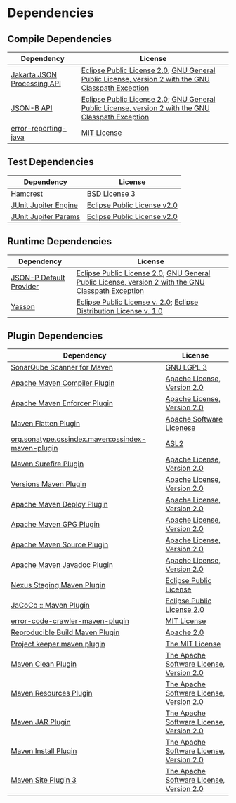 <!-- @formatter:off -->
# Dependencies

## Compile Dependencies

| Dependency                       | License                                                                                                      |
| -------------------------------- | ------------------------------------------------------------------------------------------------------------ |
| [Jakarta JSON Processing API][0] | [Eclipse Public License 2.0][1]; [GNU General Public License, version 2 with the GNU Classpath Exception][2] |
| [JSON-B API][3]                  | [Eclipse Public License 2.0][1]; [GNU General Public License, version 2 with the GNU Classpath Exception][2] |
| [error-reporting-java][4]        | [MIT License][5]                                                                                             |

## Test Dependencies

| Dependency                | License                          |
| ------------------------- | -------------------------------- |
| [Hamcrest][6]             | [BSD License 3][7]               |
| [JUnit Jupiter Engine][8] | [Eclipse Public License v2.0][9] |
| [JUnit Jupiter Params][8] | [Eclipse Public License v2.0][9] |

## Runtime Dependencies

| Dependency                   | License                                                                                                      |
| ---------------------------- | ------------------------------------------------------------------------------------------------------------ |
| [JSON-P Default Provider][0] | [Eclipse Public License 2.0][1]; [GNU General Public License, version 2 with the GNU Classpath Exception][2] |
| [Yasson][10]                 | [Eclipse Public License v. 2.0][11]; [Eclipse Distribution License v. 1.0][12]                               |

## Plugin Dependencies

| Dependency                                              | License                                        |
| ------------------------------------------------------- | ---------------------------------------------- |
| [SonarQube Scanner for Maven][13]                       | [GNU LGPL 3][14]                               |
| [Apache Maven Compiler Plugin][15]                      | [Apache License, Version 2.0][16]              |
| [Apache Maven Enforcer Plugin][17]                      | [Apache License, Version 2.0][16]              |
| [Maven Flatten Plugin][18]                              | [Apache Software Licenese][16]                 |
| [org.sonatype.ossindex.maven:ossindex-maven-plugin][19] | [ASL2][20]                                     |
| [Maven Surefire Plugin][21]                             | [Apache License, Version 2.0][16]              |
| [Versions Maven Plugin][22]                             | [Apache License, Version 2.0][16]              |
| [Apache Maven Deploy Plugin][23]                        | [Apache License, Version 2.0][16]              |
| [Apache Maven GPG Plugin][24]                           | [Apache License, Version 2.0][16]              |
| [Apache Maven Source Plugin][25]                        | [Apache License, Version 2.0][16]              |
| [Apache Maven Javadoc Plugin][26]                       | [Apache License, Version 2.0][16]              |
| [Nexus Staging Maven Plugin][27]                        | [Eclipse Public License][28]                   |
| [JaCoCo :: Maven Plugin][29]                            | [Eclipse Public License 2.0][30]               |
| [error-code-crawler-maven-plugin][31]                   | [MIT License][32]                              |
| [Reproducible Build Maven Plugin][33]                   | [Apache 2.0][20]                               |
| [Project keeper maven plugin][34]                       | [The MIT License][35]                          |
| [Maven Clean Plugin][36]                                | [The Apache Software License, Version 2.0][20] |
| [Maven Resources Plugin][37]                            | [The Apache Software License, Version 2.0][20] |
| [Maven JAR Plugin][38]                                  | [The Apache Software License, Version 2.0][20] |
| [Maven Install Plugin][39]                              | [The Apache Software License, Version 2.0][20] |
| [Maven Site Plugin 3][40]                               | [The Apache Software License, Version 2.0][20] |

[0]: https://github.com/eclipse-ee4j/jsonp
[1]: https://projects.eclipse.org/license/epl-2.0
[2]: https://projects.eclipse.org/license/secondary-gpl-2.0-cp
[3]: https://github.com/jakartaee/jsonb-api
[4]: https://github.com/exasol/error-reporting-java/
[5]: https://github.com/exasol/error-reporting-java/blob/main/LICENSE
[6]: http://hamcrest.org/JavaHamcrest/
[7]: http://opensource.org/licenses/BSD-3-Clause
[8]: https://junit.org/junit5/
[9]: https://www.eclipse.org/legal/epl-v20.html
[10]: https://projects.eclipse.org/projects/ee4j.yasson
[11]: http://www.eclipse.org/legal/epl-v20.html
[12]: http://www.eclipse.org/org/documents/edl-v10.php
[13]: http://sonarsource.github.io/sonar-scanner-maven/
[14]: http://www.gnu.org/licenses/lgpl.txt
[15]: https://maven.apache.org/plugins/maven-compiler-plugin/
[16]: https://www.apache.org/licenses/LICENSE-2.0.txt
[17]: https://maven.apache.org/enforcer/maven-enforcer-plugin/
[18]: https://www.mojohaus.org/flatten-maven-plugin/
[19]: https://sonatype.github.io/ossindex-maven/maven-plugin/
[20]: http://www.apache.org/licenses/LICENSE-2.0.txt
[21]: https://maven.apache.org/surefire/maven-surefire-plugin/
[22]: https://www.mojohaus.org/versions-maven-plugin/
[23]: https://maven.apache.org/plugins/maven-deploy-plugin/
[24]: https://maven.apache.org/plugins/maven-gpg-plugin/
[25]: https://maven.apache.org/plugins/maven-source-plugin/
[26]: https://maven.apache.org/plugins/maven-javadoc-plugin/
[27]: http://www.sonatype.com/public-parent/nexus-maven-plugins/nexus-staging/nexus-staging-maven-plugin/
[28]: http://www.eclipse.org/legal/epl-v10.html
[29]: https://www.jacoco.org/jacoco/trunk/doc/maven.html
[30]: https://www.eclipse.org/legal/epl-2.0/
[31]: https://github.com/exasol/error-code-crawler-maven-plugin/
[32]: https://github.com/exasol/error-code-crawler-maven-plugin/blob/main/LICENSE
[33]: http://zlika.github.io/reproducible-build-maven-plugin
[34]: https://github.com/exasol/project-keeper/
[35]: https://github.com/exasol/project-keeper/blob/main/LICENSE
[36]: http://maven.apache.org/plugins/maven-clean-plugin/
[37]: http://maven.apache.org/plugins/maven-resources-plugin/
[38]: http://maven.apache.org/plugins/maven-jar-plugin/
[39]: http://maven.apache.org/plugins/maven-install-plugin/
[40]: http://maven.apache.org/plugins/maven-site-plugin/
